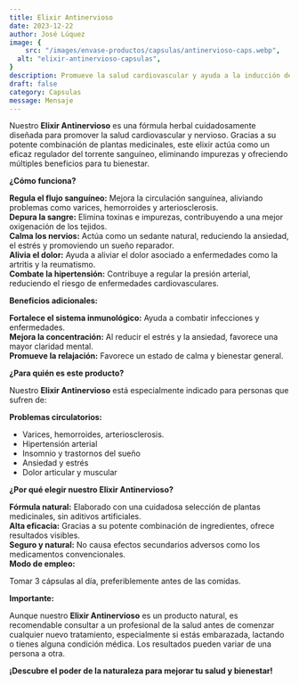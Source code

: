 ```yaml
---
title: Elixir Antinervioso
date: 2023-12-22
author: José Lúquez
image: {
 	src: "/images/envase-productos/capsulas/antinervioso-caps.webp",
  alt: "elixir-antinervioso-capsulas",
}
description: Promueve la salud cardiovascular y ayuda a la inducción del sueño
draft: false
category: Capsulas 
message: Mensaje
---
```


Nuestro **Elixir Antinervioso** es una fórmula herbal cuidadosamente diseñada para promover la salud cardiovascular y nervioso. Gracias a su potente combinación de plantas medicinales, este elixir actúa como un eficaz regulador del torrente sanguíneo, eliminando impurezas y ofreciendo múltiples beneficios para tu bienestar.

**¿Cómo funciona?**

**Regula el flujo sanguíneo:** Mejora la circulación sanguínea, aliviando problemas como varices, hemorroides y arteriosclerosis.   
**Depura la sangre:** Elimina toxinas e impurezas, contribuyendo a una mejor oxigenación de los tejidos.   
**Calma los nervios:** Actúa como un sedante natural, reduciendo la ansiedad, el estrés y promoviendo un sueño reparador.   
**Alivia el dolor:** Ayuda a aliviar el dolor asociado a enfermedades como la artritis y la reumatismo.   
**Combate la hipertensión:** Contribuye a regular la presión arterial, reduciendo el riesgo de enfermedades cardiovasculares.   

**Beneficios adicionales:**

**Fortalece el sistema inmunológico:** Ayuda a combatir infecciones y enfermedades.   
**Mejora la concentración:** Al reducir el estrés y la ansiedad, favorece una mayor claridad mental.   
**Promueve la relajación:** Favorece un estado de calma y bienestar general.   

**¿Para quién es este producto?**

Nuestro **Elixir Antinervioso** está especialmente indicado para personas que sufren de:

**Problemas circulatorios:** 

- Varices, hemorroides, arteriosclerosis.
- Hipertensión arterial
- Insomnio y trastornos del sueño
- Ansiedad y estrés
- Dolor articular y muscular

**¿Por qué elegir nuestro Elixir Antinervioso?**

**Fórmula natural:** Elaborado con una cuidadosa selección de plantas medicinales, sin aditivos artificiales.   
**Alta eficacia:** Gracias a su potente combinación de ingredientes, ofrece resultados visibles.   
**Seguro y natural:** No causa efectos secundarios adversos como los medicamentos convencionales.   
**Modo de empleo:**

Tomar 3 cápsulas al día, preferiblemente antes de las comidas.

**Importante:**

Aunque nuestro **Elixir Antinervioso** es un producto natural, es recomendable consultar a un profesional de la salud antes de comenzar cualquier nuevo tratamiento, especialmente si estás embarazada, lactando o tienes alguna condición médica.
Los resultados pueden variar de una persona a otra.

**¡Descubre el poder de la naturaleza para mejorar tu salud y bienestar!**